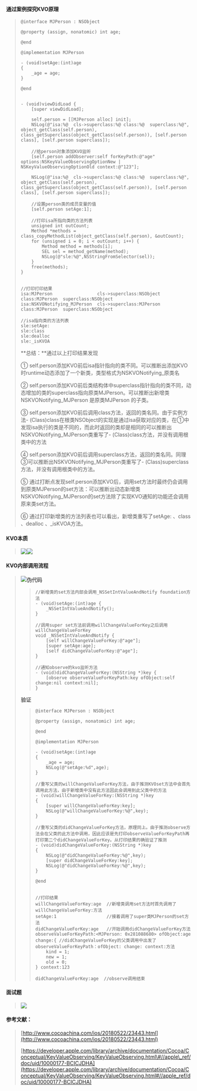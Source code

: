 #### **通过案例探究KVO原理**

> ```
> @interface MJPerson : NSObject
>
> @property (assign, nonatomic) int age;
>
> @end
>
> @implementation MJPerson
>
> - (void)setAge:(int)age
> {
>     _age = age;
> }
>
> @end
>
>
> - (void)viewDidLoad {
>     [super viewDidLoad];
>     
>     self.person = [[MJPerson alloc] init];
>     NSLog(@"isa:%@  cls->superclass:%@ class:%@  superclass:%@", object_getClass(self.person), class_getSuperclass(object_getClass(self.person)), [self.person class], [self.person superclass]);
>     
>     //给person对象添加KVO监听
>     [self.person addObserver:self forKeyPath:@"age" options:NSKeyValueObservingOptionNew | NSKeyValueObservingOptionOld context:@"123"];
>     
>     NSLog(@"isa:%@  cls->superclass:%@ class:%@  superclass:%@", object_getClass(self.person), class_getSuperclass(object_getClass(self.person)), [self.person class], [self.person superclass]);
>     
>     //设置person类的成员变量的值
>     [self.person setAge:1];
>     
>     //打印isa所指向类的方法列表
>     unsigned int outCount;
>     Method *methods = class_copyMethodList(object_getClass(self.person), &outCount);
>     for (unsigned i = 0; i < outCount; i++) {
>         Method method = methods[i];
>         SEL sel = method_getName(method);
>         NSLog(@"sle:%@",NSStringFromSelector(sel));
>     }
>     free(methods);
> }
>
>
> //打印打印结果
> isa:MJPerson                 cls->superclass:NSObject class:MJPerson  superclass:NSObject
> isa:NSKVONotifying_MJPerson  cls->superclass:MJPerson class:MJPerson  superclass:NSObject
>
> //isa指向类的方法列表
> sle:setAge:
> sle:class
> sle:dealloc
> sle:_isKVOA
> ```
>
> **总结：**通过以上打印结果发现
>
> ① self.person添加KVO前后isa指针指向的类不同。可以推断出添加KVO时runtime动态添加了一个新类，类型格式为NSKVONotifying\_原类名
>
> ② self.person添加KVO前后类结构体中superclass指针指向的类不同，动态增加的类的superclass指向原类MJPerson。可以推断出新增类NSKVONotifying\_MJPerson 是原类MJPerson 的子类。
>
> ③ self.person添加KVO前后调用class方法，返回的类名同。由于实例方法- \(Class\)class在根类NSObject的实现是通过isa获取对应的类，在①中发现isa执行的类是不同的，而此时返回的类却是相同的可以推断出NSKVONotifying\_MJPerson类重写了- \(Class\)class方法，并没有调用根类中的方法
>
> ④ self.person添加KVO前后调用superclass方法，返回的类名同。同理③可以推断出NSKVONotifying\_MJPerson类重写了- \(Class\)superclass方法，并没有调用根类中的方法。
>
> ⑤ 通过打断点发现self.person添加KVO后，调用set方法时最终仍会调用到原类MJPerson的set方法：可以推断出动态新增类NSKVONotifying\_MJPerson的set方法除了实现KVO通知的功能还会调用原来类set方法。
>
> ⑥ 通过打印新增类的方法列表也可以看出，新增类重写了setAge: 、class 、dealloc 、\_isKVOA方法。

#### KVO本质

> ![](/assets/KVO01.png)![](/assets/KVO02.png)

#### KVO内部调用流程

> ![](/assets/KVO03.png)**伪代码**
>
> > ```
> > //新增类的set方法内部会调用_NSSetIntValueAndNotify foundation方法
> > - (void)setAge:(int)age {
> >     _NSSetIntValueAndNotify();
> > }
> >
> > //调用super set方法前调用willChangeValueForKey之后调用willChangeValueForKey
> > void _NSSetIntValueAndNotify {
> >     [self willChangeValueForKey:@"age"];
> >     [super setAge:age];
> >     [self didChangeValueForKey:@"age"];
> > }
> >  
> > //通知observe的kvo监听方法
> > - (void)didChangeValueForKey:(NSString *)key {
> >     [observe observeValueForKeyPath:key ofObject:self change:nil context:nil];
> > }
> > ```
>
> **验证**
>
> > ```
> > @interface MJPerson : NSObject
> >
> > @property (assign, nonatomic) int age;
> >
> > @end
> >
> > @implementation MJPerson
> >
> > - (void)setAge:(int)age
> > {
> >     _age = age;
> >     NSLog(@"setAge:%d",age);
> > }
> >
> > //重写父类的willChangeValueForKey方法，由于推测KVOset方法中会首先调用此方法，由于新增类中没有此方法因此会调用到此父类中的方法
> > - (void)willChangeValueForKey:(NSString *)key
> > {
> >     [super willChangeValueForKey:key];
> >     NSLog(@"willChangeValueForKey:%@",key);
> > }
> >
> > //重写父类的didChangeValueForKey方法，原理同上。由于推测observe方法会在父类的此方法中调用，因此应该是先打印observeValueForKeyPath再打印第二个didChangeValueForKey。从打印结果的确验证了推测
> > - (void)didChangeValueForKey:(NSString *)key
> > {
> >     NSLog(@"didChangeValueForKey:%@",key);
> >     [super didChangeValueForKey:key];
> >     NSLog(@"didChangeValueForKey:%@",key);
> > }
> >
> > @end
> >
> >
> > //打印结果
> > willChangeValueForKey:age  //新增类调用set方法时首先调用了willChangeValueForKey:方法
> > setAge:1                   //接着调用了super类MJPerson的set方法
> > didChangeValueForKey:age   //开始调用didChangeValueForKey方法
> > observeValueForKeyPath:<MJPerson: 0x281088680> ofObject:age change:{ //didChangeValueForKey的父类调用中出发了observeValueForKeyPath：ofObject: change: context:方法
> >     kind = 1;
> >     new = 1;
> >     old = 0;
> > } context:123
> >
> > didChangeValueForKey:age  //observe调用结束
> > ```

#### 

#### 

#### 

#### 面试题

> ![](/assets/KVO面试题.png)

#### 参考文献：

> [http://www.cocoachina.com/ios/20180522/23443.html](http://www.cocoachina.com/ios/20180522/23443.html)
>
> [https://developer.apple.com/library/archive/documentation/Cocoa/Conceptual/KeyValueObserving/KeyValueObserving.html\#//apple\_ref/doc/uid/10000177-BCICJDHA](https://developer.apple.com/library/archive/documentation/Cocoa/Conceptual/KeyValueObserving/KeyValueObserving.html#//apple_ref/doc/uid/10000177-BCICJDHA)



